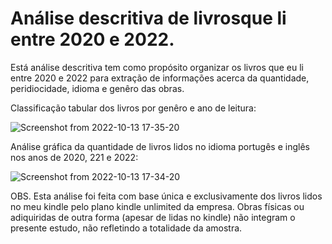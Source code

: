 # Análise descritiva de livrosque li entre 2020 e 2022.

 Está análise descritiva tem como propósito organizar os livros que eu li entre 2020 e 2022 para extração de informações acerca da quantidade, peridiocidade, idioma e genêro das obras.
 
Classificação tabular dos livros por genêro e ano de leitura:

![Screenshot from 2022-10-13 17-35-20](https://user-images.githubusercontent.com/94999729/195718102-6668d802-548c-47c8-aa9e-50835498acee.png)

Análise gráfica da quantidade de livros lidos no idioma portugês e inglês nos anos de 2020, 221 e 2022:

![Screenshot from 2022-10-13 17-34-20](https://user-images.githubusercontent.com/94999729/195718128-9092e56d-cba5-4bb7-8723-5d369b441264.png)

OBS. Esta análise foi feita com base única e exclusivamente dos livros lidos no meu kindle pelo plano kindle unlimited da empresa. Obras físicas ou adiquiridas de outra forma (apesar de lidas no kindle) não integram o presente estudo, não refletindo a totalidade da amostra.
